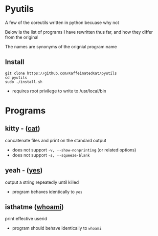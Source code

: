 # Pyutils
A few of the coreutils written in python becuase why not

Below is the list of programs I have rewritten thus far, and how they differ from the original

The names are synonyms of the orignial program name

## Install

```
git clone https://github.com/KaffeinatedKat/pyutils
cd pyutils
sudo ./install.sh
```

* requires root privilege to write to /usr/local/bin

# Programs

## kitty - ([cat](https://github.com/coreutils/coreutils/blob/master/src/cat.c))
concatenate files and print on the standard output

* does not support `-v, --show-nonprinting` (or related options)
* does not support `-s, --squeeze-blank` 

## yeah - ([yes](https://github.com/coreutils/coreutils/blob/master/src/yes.c))
output a string repeatedly until killed

* program behaves identically to `yes`

## isthatme ([whoami](https://github.com/coreutils/coreutils/blob/master/src/whoami.c))
print effective userid

* program should behave identically to `whoami`
